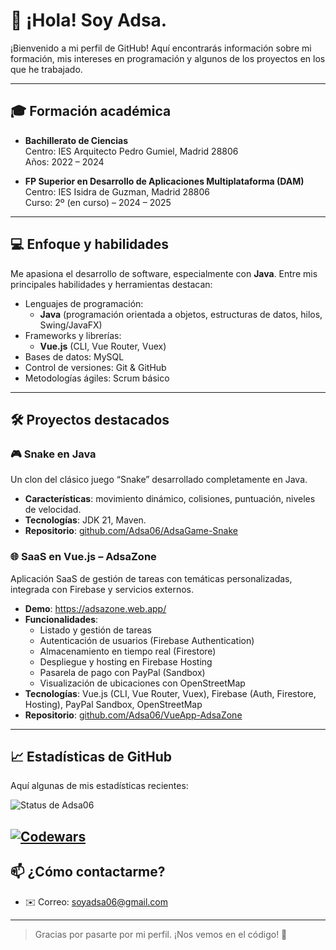 # 🚀 ¡Hola! Soy Adsa.

¡Bienvenido a mi perfil de GitHub! Aquí encontrarás información sobre mi formación, mis intereses en programación y algunos de los proyectos en los que he trabajado.

---

## 🎓 Formación académica

- **Bachillerato de Ciencias**  
  Centro: IES Arquitecto Pedro Gumiel, Madrid 28806  
  Años: 2022 – 2024

- **FP Superior en Desarrollo de Aplicaciones Multiplataforma (DAM)**  
  Centro: IES Isidra de Guzman, Madrid 28806  
  Curso: 2º (en curso) – 2024 – 2025

---

## 💻 Enfoque y habilidades

Me apasiona el desarrollo de software, especialmente con **Java**. Entre mis principales habilidades y herramientas destacan:

- Lenguajes de programación:  
  - **Java** (programación orientada a objetos, estructuras de datos, hilos, Swing/JavaFX)  
- Frameworks y librerías:  
  - **Vue.js** (CLI, Vue Router, Vuex)  
- Bases de datos: MySQL  
- Control de versiones: Git & GitHub  
- Metodologías ágiles: Scrum básico  

---

## 🛠️ Proyectos destacados

### 🎮 Snake en Java  
Un clon del clásico juego “Snake” desarrollado completamente en Java.  
- **Características**: movimiento dinámico, colisiones, puntuación, niveles de velocidad.  
- **Tecnologías**: JDK 21, Maven. 
- **Repositorio**: [github.com/Adsa06/AdsaGame-Snake](https://github.com/Adsa06/AdsaGame-Snake)


### 🌐 SaaS en Vue.js – AdsaZone  
Aplicación SaaS de gestión de tareas con temáticas personalizadas, integrada con Firebase y servicios externos.  
- **Demo**: https://adsazone.web.app/  
- **Funcionalidades**:  
  - Listado y gestión de tareas  
  - Autenticación de usuarios (Firebase Authentication)  
  - Almacenamiento en tiempo real (Firestore)  
  - Despliegue y hosting en Firebase Hosting  
  - Pasarela de pago con PayPal (Sandbox)  
  - Visualización de ubicaciones con OpenStreetMap  
- **Tecnologías**: Vue.js (CLI, Vue Router, Vuex), Firebase (Auth, Firestore, Hosting), PayPal Sandbox, OpenStreetMap  
- **Repositorio**: [github.com/Adsa06/VueApp-AdsaZone](https://github.com/Adsa06/VueApp-AdsaZone)

---

## 📈 Estadísticas de GitHub

Aquí algunas de mis estadísticas recientes:

![Status de Adsa06](https://github-readme-stats.vercel.app/api?username=Adsa06&show_icons=true&theme=dark)


[![Codewars](https://www.codewars.com/users/Adsa06/badges/large)](https://www.codewars.com/users/Adsa06)
---

## 📫 ¿Cómo contactarme?

- ✉️ Correo: soyadsa06@gmail.com  

---

> Gracias por pasarte por mi perfil. ¡Nos vemos en el código! 👋
